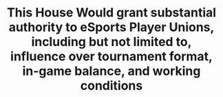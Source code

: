 ---
title: "This House Would grant substantial authority to eSports Player Unions, including but not limited to, influence over tournament format, in-game balance, and working conditions"
infoslide: ""
round: "Round 3"
weight: 3
videos: ['jQntTVc19Pg']
tags: ['Sports']
layout: "motion"
categories: ["motions"]
---